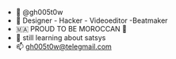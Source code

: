 - 👋 @gh005t0w
- 👀 Designer - Hacker - Videoeditor -Beatmaker
- 🇲🇦 PROUD TO BE MOROCCAN 🌴
- 💞️ still learning about satsys
- 📫 gh005t0w@telegmail.com

<!---
gh005t0w/gh005t0w is a ✨ special ✨ repository because its `README.md` (this file) appears on your GitHub profile.
You can click the Preview link to take a look at your changes.
--->
